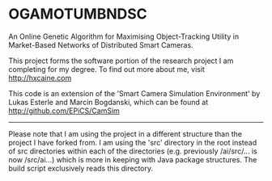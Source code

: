 OGAMOTUMBNDSC
=============

An Online Genetic Algorithm for Maximising Object-Tracking Utility in Market-Based Networks of Distributed Smart Cameras.

This project forms the software portion of the research project I am completing for my degree. To find out more about me, visit http://hxcaine.com

This code is an extension of the 'Smart Camera Simulation Environment' by Lukas Esterle and Marcin Bogdanski, which can be found at http://github.com/EPiCS/CamSim

* * *

Please note that I am using the project in a different structure than the project I have forked from. I am using the 'src' directory in the root instead of src directories within each of the directories (e.g. previously /ai/src/... is now /src/ai...) which is more in keeping with Java package structures. The build script exclusively reads this directory.